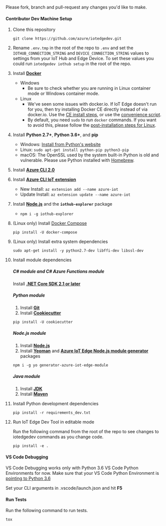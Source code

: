 Please fork, branch and pull-request any changes you'd like to make.

#### Contributor Dev Machine Setup

1. Clone this repository

    `git clone https://github.com/azure/iotedgedev.git`

1. Rename `.env.tmp` in the root of the repo to `.env` and set the `IOTHUB_CONNECTION_STRING` and `DEVICE_CONNECTION_STRING` values to settings from your IoT Hub and Edge Device. To set these values you could run `iotedgedev iothub setup` in the root of the repo.

1. Install **[Docker](https://docs.docker.com/engine/installation/)**
    - Windows    
        - Be sure to check whether you are running in Linux container mode or Windows container mode.
    - Linux
        - We've seen some issues with docker.io. If IoT Edge doesn't run for you, then try installing Docker CE directly instead of via docker.io. Use the [CE install steps](https://docs.docker.com/engine/installation/linux/docker-ce/ubuntu/#install-docker-ce), or use the [convenience script](https://docs.docker.com/engine/installation/linux/docker-ce/ubuntu/#install-using-the-convenience-script).
        - By default, you need `sudo` to run `docker` commands. If you want to avoid this, please follow the [post-installation steps for Linux](https://docs.docker.com/install/linux/linux-postinstall/#manage-docker-as-a-non-root-user).

1. Install **Python 2.7+**, **Python 3.6+**, and **pip**
    - Windows: [Install from Python's website](https://www.python.org/downloads/)
    - Linux: `sudo apt-get install python-pip python3-pip`
    - macOS: The OpenSSL used by the system built-in Python is old and vulnerable. Please use Python installed with [Homebrew](https://docs.brew.sh/Homebrew-and-Python).
    
1. Install **[Azure CLI 2.0](https://docs.microsoft.com/en-us/cli/azure/install-azure-cli?view=azure-cli-latest)**

1. Install **[Azure CLI IoT extension](https://github.com/Azure/azure-iot-cli-extension/)**

    - New Install: `az extension add --name azure-iot`
    - Update Install: `az extension update --name azure-iot`

1. Install **[Node.js](https://nodejs.org/en/download/)** and the **`iothub-explorer`** package

    - `npm i -g iothub-explorer`

1. (Linux only) Install [Docker Compose](https://docs.docker.com/compose/)

    ```
    pip install -U docker-compose
    ```

1. (Linux only) Install extra system dependencies

    ```
    sudo apt-get install -y python2.7-dev libffi-dev libssl-dev
    ```

1. Install module dependencies
    ##### C# module and C# Azure Functions module
    Install **[.NET Core SDK 2.1 or later](https://www.microsoft.com/net/download)**

    ##### Python module
    1. Install **[Git](https://git-scm.com/)**
    2. Install **[Cookiecutter](https://github.com/audreyr/cookiecutter)**
    ```
    pip install -U cookiecutter
    ```

    ##### Node.js module
    1. Install **[Node.js](https://nodejs.org/en/download/)**
    2. Install **[Yeoman](http://yeoman.io/)** and **[Azure IoT Edge Node.js module generator](https://github.com/Azure/generator-azure-iot-edge-module)** packages
    ```
    npm i -g yo generator-azure-iot-edge-module
    ```

    ##### Java module
    1. Install **[JDK](https://www.oracle.com/technetwork/java/javase/downloads/index.html)**
    1. Install **[Maven](https://maven.apache.org/)**

1. Install Python development dependencies

    ```
    pip install -r requirements_dev.txt
    ```

1. Run IoT Edge Dev Tool in editable mode

    Run the following command from the root of the repo to see changes to iotedgedev commands as you change code.

    ```
    pip install -e .
    ```
 
#### VS Code Debugging
VS Code Debugging works only with Python 3.6 VS Code Python Environments for now. Make sure that your VS Code Python Environment is [pointing to Python 3.6](https://code.visualstudio.com/docs/python/environments#_how-to-choose-an-environment)

Set your CLI arguments in .vscode/launch.json and hit **F5**
 
#### Run Tests

Run the following command to run tests.
    
`tox`
